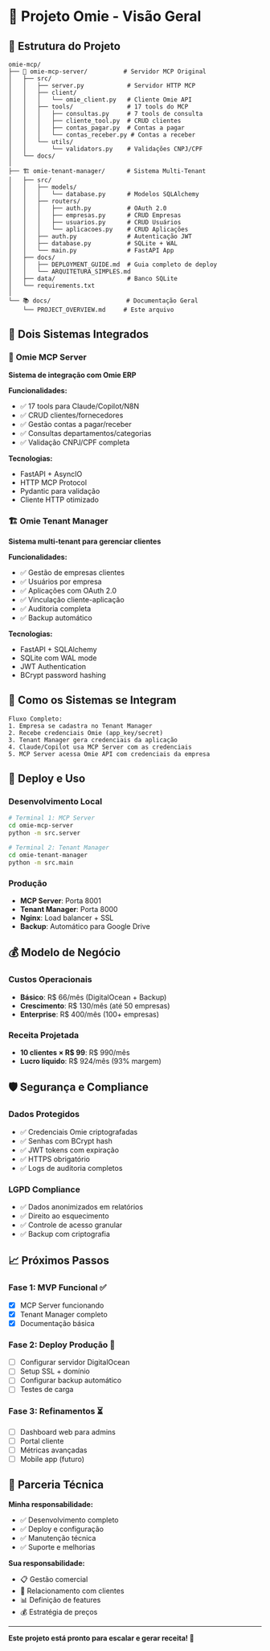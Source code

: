 # 🚀 Projeto Omie - Visão Geral

## 📁 Estrutura do Projeto

```
omie-mcp/
├── 🔧 omie-mcp-server/          # Servidor MCP Original
│   ├── src/
│   │   ├── server.py            # Servidor HTTP MCP
│   │   ├── client/
│   │   │   └── omie_client.py   # Cliente Omie API
│   │   ├── tools/               # 17 tools do MCP
│   │   │   ├── consultas.py     # 7 tools de consulta
│   │   │   ├── cliente_tool.py  # CRUD clientes
│   │   │   ├── contas_pagar.py  # Contas a pagar
│   │   │   └── contas_receber.py # Contas a receber
│   │   └── utils/
│   │       └── validators.py    # Validações CNPJ/CPF
│   └── docs/
│
├── 🏗️ omie-tenant-manager/      # Sistema Multi-Tenant
│   ├── src/
│   │   ├── models/
│   │   │   └── database.py      # Modelos SQLAlchemy
│   │   ├── routers/
│   │   │   ├── auth.py          # OAuth 2.0
│   │   │   ├── empresas.py      # CRUD Empresas
│   │   │   ├── usuarios.py      # CRUD Usuários
│   │   │   └── aplicacoes.py    # CRUD Aplicações
│   │   ├── auth.py              # Autenticação JWT
│   │   ├── database.py          # SQLite + WAL
│   │   └── main.py              # FastAPI App
│   ├── docs/
│   │   ├── DEPLOYMENT_GUIDE.md  # Guia completo de deploy
│   │   └── ARQUITETURA_SIMPLES.md
│   ├── data/                    # Banco SQLite
│   └── requirements.txt
│
└── 📚 docs/                     # Documentação Geral
    └── PROJECT_OVERVIEW.md     # Este arquivo
```

## 🎯 Dois Sistemas Integrados

### 🔧 **Omie MCP Server**
**Sistema de integração com Omie ERP**

**Funcionalidades:**
- ✅ 17 tools para Claude/Copilot/N8N
- ✅ CRUD clientes/fornecedores  
- ✅ Gestão contas a pagar/receber
- ✅ Consultas departamentos/categorias
- ✅ Validação CNPJ/CPF completa

**Tecnologias:**
- FastAPI + AsyncIO
- HTTP MCP Protocol
- Pydantic para validação
- Cliente HTTP otimizado

### 🏗️ **Omie Tenant Manager**  
**Sistema multi-tenant para gerenciar clientes**

**Funcionalidades:**
- ✅ Gestão de empresas clientes
- ✅ Usuários por empresa
- ✅ Aplicações com OAuth 2.0
- ✅ Vinculação cliente-aplicação
- ✅ Auditoria completa
- ✅ Backup automático

**Tecnologias:**
- FastAPI + SQLAlchemy
- SQLite com WAL mode
- JWT Authentication
- BCrypt password hashing

## 🔄 Como os Sistemas se Integram

```
Fluxo Completo:
1. Empresa se cadastra no Tenant Manager
2. Recebe credenciais Omie (app_key/secret)
3. Tenant Manager gera credenciais da aplicação
4. Claude/Copilot usa MCP Server com as credenciais
5. MCP Server acessa Omie API com credenciais da empresa
```

## 🚀 Deploy e Uso

### **Desenvolvimento Local**
```bash
# Terminal 1: MCP Server
cd omie-mcp-server
python -m src.server

# Terminal 2: Tenant Manager  
cd omie-tenant-manager
python -m src.main
```

### **Produção**
- **MCP Server**: Porta 8001
- **Tenant Manager**: Porta 8000
- **Nginx**: Load balancer + SSL
- **Backup**: Automático para Google Drive

## 💰 Modelo de Negócio

### **Custos Operacionais**
- **Básico**: R$ 66/mês (DigitalOcean + Backup)
- **Crescimento**: R$ 130/mês (até 50 empresas)
- **Enterprise**: R$ 400/mês (100+ empresas)

### **Receita Projetada**
- **10 clientes × R$ 99**: R$ 990/mês
- **Lucro líquido**: R$ 924/mês (93% margem)

## 🛡️ Segurança e Compliance

### **Dados Protegidos**
- ✅ Credenciais Omie criptografadas
- ✅ Senhas com BCrypt hash
- ✅ JWT tokens com expiração
- ✅ HTTPS obrigatório
- ✅ Logs de auditoria completos

### **LGPD Compliance**
- ✅ Dados anonimizados em relatórios
- ✅ Direito ao esquecimento
- ✅ Controle de acesso granular
- ✅ Backup com criptografia

## 📈 Próximos Passos

### **Fase 1: MVP Funcional** ✅
- [x] MCP Server funcionando
- [x] Tenant Manager completo
- [x] Documentação básica

### **Fase 2: Deploy Produção** 🔄
- [ ] Configurar servidor DigitalOcean
- [ ] Setup SSL + domínio
- [ ] Configurar backup automático
- [ ] Testes de carga

### **Fase 3: Refinamentos** ⏳
- [ ] Dashboard web para admins
- [ ] Portal cliente
- [ ] Métricas avançadas
- [ ] Mobile app (futuro)

## 🤝 Parceria Técnica

**Minha responsabilidade:**
- ✅ Desenvolvimento completo
- ✅ Deploy e configuração
- ✅ Manutenção técnica
- ✅ Suporte e melhorias

**Sua responsabilidade:**
- 📋 Gestão comercial
- 🎯 Relacionamento com clientes
- 📊 Definição de features
- 💰 Estratégia de preços

---

**Este projeto está pronto para escalar e gerar receita! 🚀**